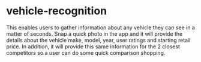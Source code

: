 # vehicle-recognition

This enables users to gather information about any vehicle they can see in a matter of seconds.
Snap a quick photo in the app and it will provide the details about the vehicle make, model,
year, user ratings and starting retail price. In addition, it will provide this same information for
the 2 closest competitors so a user can do some quick comparison shopping.
